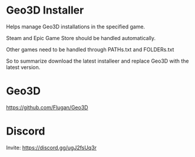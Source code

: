 # Geo3D Installer
Helps manage Geo3D installations in the specified game.

Steam and Epic Game Store should be handled automatically.

Other games need to be handled through PATHs.txt and FOLDERs.txt

So to summarize download the latest installeer and replace Geo3D with the latest version.

# Geo3D
https://github.com/Flugan/Geo3D

# Discord
Invite: https://discord.gg/ugJ2fsUq3r

